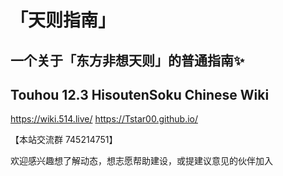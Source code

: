 # 「天则指南」
## 一个关于「东方非想天则」的普通指南✨
## Touhou 12.3 HisoutenSoku Chinese Wiki

https://wiki.514.live/
https://Tstar00.github.io/

【本站交流群 745214751】

欢迎感兴趣想了解动态，想志愿帮助建设，或提建议意见的伙伴加入
